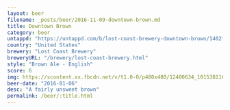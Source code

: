 ```yaml
---
layout: beer
filename: _posts/beer/2016-11-09-downtown-brown.md
title: Downtown Brown
category: beer
untappd: "https://untappd.com/b/lost-coast-brewery-downtown-brown/1402"
country: "United States"
brewery: "Lost Coast Brewery"
breweryURL: "/brewery/lost-coast-brewery.html"
style: "Brown Ale - English"
score: 6
img: https://scontent.xx.fbcdn.net/v/t1.0-0/p480x480/12400634_10153811610548745_7658175171400136673_n.jpg?oh=67aefe9c3be7a7946cc002df0dfeddec&oe=59C7CA55
beer-date: "2016-01-06"
desc: "A fairly unsweet brown"
permalink: /beer/:title.html
---
```

